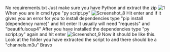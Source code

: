 No requirements.txt
Just make sure you have Python and extract the zip
![1](https://github.com/user-attachments/assets/8fa68fc7-11b0-4e39-9157-19d37f27f2b6)
When you are in cmd type "py script.py"
![Screenshot_8](https://github.com/user-attachments/assets/cd2e37c8-9820-4e2b-ab08-af9b0092f6bb)
Hit enter and if it gives you an error for you to install dependencies type "pip install (dependency name)" and hit enter
It usually will need "requests" and "beautifulsoup4"
After you have installed the dependencies type "py script.py" again and hit enter
![Screenshot_9](https://github.com/user-attachments/assets/4e1e84b1-a377-48c3-9a21-f75b9b60f114)
Now it should be like this.
Look at the folder you have extracted the script to and there should be a "channels.m3u"
Bravo
